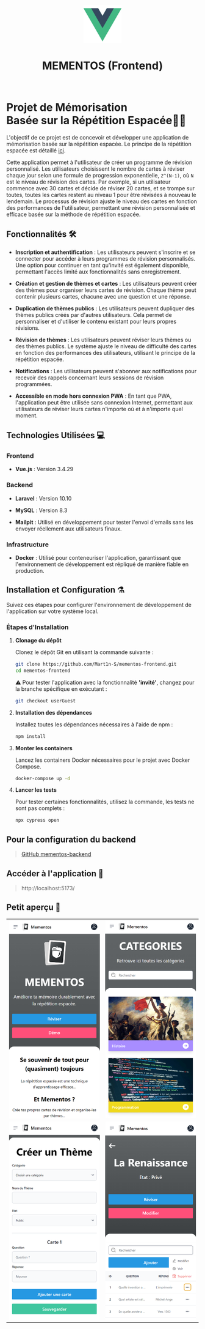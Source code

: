 <p align="center"><a href="https://laravel.com" target="_blank"><img src=".github/images/vuejs-icon.svg" width="100" alt="Laravel Logo"></a></p>

<h1 align="center">MEMENTOS (Frontend)</h1><br>

# Projet de Mémorisation </br> Basée sur la Répétition Espacée🧙‍♂️

L'objectif de ce projet est de concevoir et développer une application de mémorisation basée sur la répétition espacée. Le principe de la répétition espacée est détaillé [ici](https://ncase.me/remember/fr.html).

Cette application permet à l'utilisateur de créer un programme de révision personnalisé. Les utilisateurs choisissent le nombre de cartes à réviser chaque jour selon une formule de progression exponentielle, `2^(N-1)`, où `N` est le niveau de révision des cartes. Par exemple, si un utilisateur commence avec 30 cartes et décide de réviser 20 cartes, et se trompe sur toutes, toutes les cartes restent au niveau 1 pour être révisées à nouveau le lendemain. Le processus de révision ajuste le niveau des cartes en fonction des performances de l'utilisateur, permettant une révision personnalisée et efficace basée sur la méthode de répétition espacée.

## Fonctionnalités 🛠️

- **Inscription et authentification** : Les utilisateurs peuvent s'inscrire et se connecter pour accéder à leurs programmes de révision personnalisés. Une option pour continuer en tant qu'invité est également disponible, permettant l'accès limité aux fonctionnalités sans enregistrement.

- **Création et gestion de thèmes et cartes** : Les utilisateurs peuvent créer des thèmes pour organiser leurs cartes de révision. Chaque thème peut contenir plusieurs cartes, chacune avec une question et une réponse.

- **Duplication de thèmes publics** : Les utilisateurs peuvent dupliquer des thèmes publics créés par d'autres utilisateurs. Cela permet de personnaliser et d'utiliser le contenu existant pour leurs propres révisions.

- **Révision de thèmes** : Les utilisateurs peuvent réviser leurs thèmes ou des thèmes publics. Le système ajuste le niveau de difficulté des cartes en fonction des performances des utilisateurs, utilisant le principe de la répétition espacée.

- **Notifications** : Les utilisateurs peuvent s'abonner aux notifications pour recevoir des rappels concernant leurs sessions de révision programmées.

- **Accessible en mode hors connexion PWA** : En tant que PWA, l'application peut être utilisée sans connexion Internet, permettant aux utilisateurs de réviser leurs cartes n'importe où et à n'importe quel moment.

## Technologies Utilisées 💻

### Frontend

- **Vue.js** : Version 3.4.29

### Backend

- **Laravel** : Version 10.10

- **MySQL** : Version 8.3

- **Mailpit** : Utilisé en développement pour tester l'envoi d'emails sans les envoyer réellement aux utilisateurs finaux.

### Infrastructure

- **Docker** : Utilisé pour conteneuriser l'application, garantissant que l'environnement de développement est répliqué de manière fiable en production.

## Installation et Configuration ⚗️

Suivez ces étapes pour configurer l'environnement de développement de l'application sur votre système local.

### Étapes d'Installation

1. **Clonage du dépôt**

   Clonez le dépôt Git en utilisant la commande suivante :

   ```bash
   git clone https://github.com/Mart1n-S/mementos-frontend.git
   cd mementos-frontend
   ```

   ⚠️ Pour tester l'application avec la fonctionnalité <strong>'invité'</strong>, changez pour la branche spécifique en exécutant :

   ```bash
   git checkout userGuest
   ```

2. **Installation des dépendances**

   Installez toutes les dépendances nécessaires à l'aide de npm :

   ```bash
   npm install
   ```

3. **Monter les containers**

   Lancez les containers Docker nécessaires pour le projet avec Docker Compose.

   ```bash
   docker-compose up -d
   ```

4. **Lancer les tests**

   Pour tester certaines fonctionnalités, utilisez la commande, les tests ne sont pas complets :

   ```bash
   npx cypress open
   ```

## Pour la configuration du backend

> [GitHub mementos-backend](https://github.com/Mart1n-S/mementos-backend)

## Accéder à l'application 🧪

> http://localhost:5173/

## Petit aperçu 👀

<table>
  <tr>
    <td><img src=".github/images/view1.png" width="250" alt="vue site"/></td>
    <td><img src=".github/images/view2.png" width="250" alt="vue site 2"/></td>
  </tr>
  <tr>
    <td><img src=".github/images/view3.png" width="250" alt="vue site 3"/></td>
    <td><img src=".github/images/view4.png" width="250" alt="vue site 4"/></td>
  </tr>
</table>
